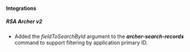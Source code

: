 
#### Integrations
##### RSA Archer v2
- Added the *fieldToSearchById* argument to the ***archer-search-records*** command to support filtering by application primary ID.
